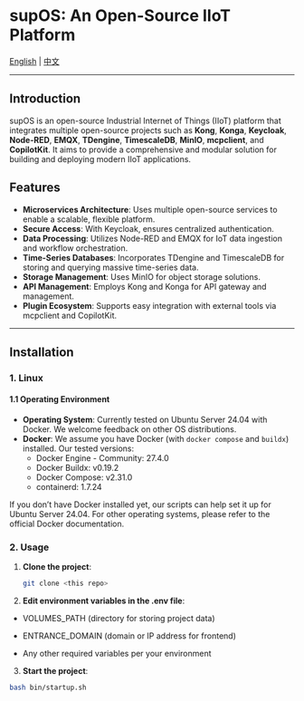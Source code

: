 # supOS: An Open-Source IIoT Platform

[English](README.md) | [中文](README_zh.md)

---

## Introduction
supOS is an open-source Industrial Internet of Things (IIoT) platform that integrates multiple open-source projects such as **Kong**, **Konga**, **Keycloak**, **Node-RED**, **EMQX**, **TDengine**, **TimescaleDB**, **MinIO**, **mcpclient**, and **CopilotKit**. It aims to provide a comprehensive and modular solution for building and deploying modern IIoT applications.

## Features
- **Microservices Architecture**: Uses multiple open-source services to enable a scalable, flexible platform.
- **Secure Access**: With Keycloak, ensures centralized authentication.
- **Data Processing**: Utilizes Node-RED and EMQX for IoT data ingestion and workflow orchestration.
- **Time-Series Databases**: Incorporates TDengine and TimescaleDB for storing and querying massive time-series data.
- **Storage Management**: Uses MinIO for object storage solutions.
- **API Management**: Employs Kong and Konga for API gateway and management.
- **Plugin Ecosystem**: Supports easy integration with external tools via mcpclient and CopilotKit.

---

## Installation

### 1. Linux

#### 1.1 Operating Environment
- **Operating System**: Currently tested on Ubuntu Server 24.04 with Docker. We welcome feedback on other OS distributions.
- **Docker**: We assume you have Docker (with `docker compose` and `buildx`) installed. Our tested versions:
  - Docker Engine - Community: 27.4.0
  - Docker Buildx: v0.19.2
  - Docker Compose: v2.31.0
  - containerd: 1.7.24

If you don’t have Docker installed yet, our scripts can help set it up for Ubuntu Server 24.04. For other operating systems, please refer to the official Docker documentation.

### 2. Usage
1. **Clone the project**:
   ```bash
   git clone <this repo>
   
2. **Edit environment variables in the .env file**:
- VOLUMES_PATH (directory for storing project data)

- ENTRANCE_DOMAIN (domain or IP address for frontend)

- Any other required variables per your environment

3. **Start the project**:
 ```bash
bash bin/startup.sh

